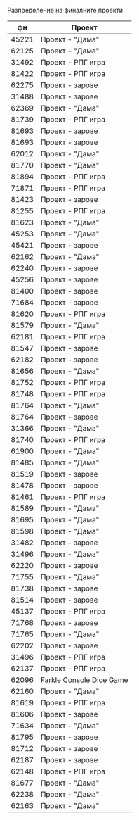 Разпределение на финалните проекти

|фн|Проект|
|-----|--------------|
|45221|Проект - "Дама"|
|62125|Проект - "Дама"|
|31492|Проект - РПГ игра|
|81422|Проект - РПГ игра|
|62275|Проект - зарове|
|31488|Проект - зарове|
|62369|Проект - "Дама"|
|81739|Проект - РПГ игра|
|81693|Проект - зарове|
|81693|Проект - зарове|
|62012|Проект - "Дама"|
|81770|Проект - "Дама"|
|81894|Проект - РПГ игра|
|71871|Проект - РПГ игра|
|81423|Проект - зарове|
|81255|Проект - РПГ игра|
|81623|Проект - "Дама"|
|45253|Проект - "Дама"|
|45421|Проект - зарове|
|62162|Проект - "Дама"|
|62240|Проект - зарове|
|45256|Проект - зарове|
|81400|Проект - зарове|
|71684|Проект - зарове|
|81620|Проект - РПГ игра|
|81579|Проект - "Дама"|
|62181|Проект - РПГ игра|
|81547|Проект - зарове|
|62182|Проект - зарове|
|81656|Проект - "Дама"|
|81752|Проект - РПГ игра|
|81748|Проект - РПГ игра|
|81764|Проект - "Дама"|
|81764|Проект - зарове|
|31366|Проект - "Дама"|
|81740|Проект - РПГ игра|
|61900|Проект - "Дама"|
|81485|Проект - "Дама"|
|81519|Проект - зарове|
|81478|Проект - зарове|
|81461|Проект - РПГ игра|
|81589|Проект - "Дама"|
|81695|Проект - "Дама"|
|81598|Проект - "Дама"|
|31482|Проект - зарове|
|31496|Проект - "Дама"|
|62220|Проект - зарове|
|71755|Проект - "Дама"|
|81738|Проект - зарове|
|81514|Проект - зарове|
|45137|Проект - РПГ игра|
|71768|Проект - зарове|
|71765|Проект - "Дама"|
|62202|Проект - зарове|
|31496|Проект - РПГ игра|
|62137|Проект - РПГ игра|
|62096|Farkle Console Dice Game|
|62160|Проект - "Дама"|
|81619|Проект - РПГ игра|
|81606|Проект - зарове|
|71634|Проект - "Дама"|
|81795|Проект - зарове|
|81712|Проект - зарове|
|62187|Проект - зарове|
|62148|Проект - РПГ игра|
|81677|Проект - "Дама"|
|62238|Проект - "Дама"|
|62163|Проект - "Дама"|


